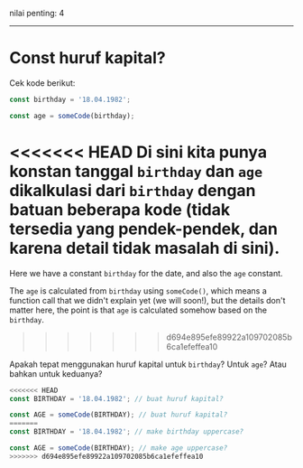 nilai penting: 4

---

# Const huruf kapital?

Cek kode berikut:

```js
const birthday = '18.04.1982';

const age = someCode(birthday);
```

<<<<<<< HEAD
Di sini kita punya konstan tanggal `birthday` dan `age` dikalkulasi dari `birthday` dengan batuan beberapa kode (tidak tersedia yang pendek-pendek, dan karena detail tidak masalah di sini).
=======
Here we have a constant `birthday` for the date, and also the `age` constant.

The `age` is calculated from `birthday` using `someCode()`, which means a function call that we didn't explain yet (we will soon!), but the details don't matter here, the point is that `age` is calculated somehow based on the `birthday`.
>>>>>>> d694e895efe89922a109702085b6ca1efeffea10

Apakah tepat menggunakan huruf kapital untuk `birthday`? Untuk `age`? Atau bahkan untuk keduanya?

```js
<<<<<<< HEAD
const BIRTHDAY = '18.04.1982'; // buat huruf kapital?

const AGE = someCode(BIRTHDAY); // buat huruf kapital?
=======
const BIRTHDAY = '18.04.1982'; // make birthday uppercase?

const AGE = someCode(BIRTHDAY); // make age uppercase?
>>>>>>> d694e895efe89922a109702085b6ca1efeffea10
```
